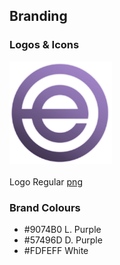 ## Branding
### Logos & Icons
<img src="/ep.png" width="164"></img><br></br>
Logo Regular <a href="/ep.png">png</a>
### Brand Colours
-  #9074B0 L. Purple
-  #57496D D. Purple
-  #FDFEFF White
